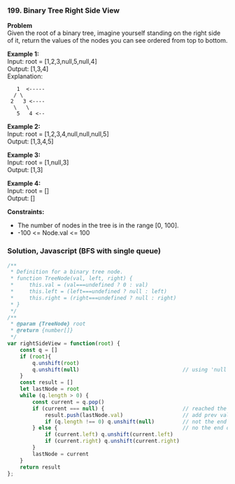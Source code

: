 ### 199. Binary Tree Right Side View

**Problem**\
Given the root of a binary tree, imagine yourself standing on the right side of it, return the values of the nodes you can see ordered from top to bottom.

**Example 1:**\
Input: root = [1,2,3,null,5,null,4]\
Output: [1,3,4]\
Explanation:
```
   1  <-----
  / \
 2   3 <----
  \   \
   5   4 <--
```

**Example 2:**\
Input: root = [1,2,3,4,null,null,null,5]\
Output: [1,3,4,5]

**Example 3:**\
Input: root = [1,null,3]\
Output: [1,3]

**Example 4:**\
Input: root = []\
Output: []

**Constraints:**
* The number of nodes in the tree is in the range [0, 100].
* -100 <= Node.val <= 100

### Solution, Javascript (BFS with single queue)
```javascript
/**
 * Definition for a binary tree node.
 * function TreeNode(val, left, right) {
 *     this.val = (val===undefined ? 0 : val)
 *     this.left = (left===undefined ? null : left)
 *     this.right = (right===undefined ? null : right)
 * }
 */
/**
 * @param {TreeNode} root
 * @return {number[]}
 */
var rightSideView = function(root) {
    const q = []
    if (root){
        q.unshift(root)
        q.unshift(null)                                 // using 'null' as delimiter for each level/row
    } 
    const result = []
    let lastNode = root
    while (q.length > 0) {
        const current = q.pop()
        if (current === null) {                         // reached the end of the row
            result.push(lastNode.val)                   // add prev value to result
            if (q.length !== 0) q.unshift(null)         // not the end of tree, so add another delimiter
        } else {                                        // no the end of the row, so add children (if any)
            if (current.left) q.unshift(current.left)
            if (current.right) q.unshift(current.right)
        }
        lastNode = current
    }
    return result
};
```